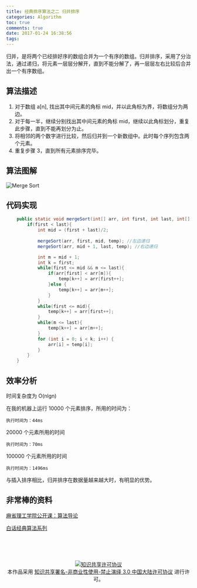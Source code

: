 ```yaml
---
title: 经典排序算法之二 归并排序
categories: Algorithm
toc: true
comments: true
date: 2017-01-24 16:38:56
tags:
---
```



归并，是将两个已经排好序的数组合并为一个有序的数组。归并排序，采用了分治法，通过递归，将元素一层层分解开，直到不能分解了，再一层层左右比较后合并出一个有序数组。

<!--more-->

##  算法描述
1. 对于数组 a[n], 找出其中间元素的角标 mid，并以此角标为界，将数组分为两边。
2. 对于每一半，继续分别找出其中间元素的角标 mid，继续以此角标划分，重复此步骤，直到不能再划分为止。
3. 将相邻的两个数字进行比较，然后归并到一个新数组中。此时每个序列包含两个元素。
4. 重复步骤 3，直到所有元素排序完毕。


## 算法图解

![Merge Sort](/images/Algorithm/MergeSort.png)

## 代码实现

```java
	public static void mergeSort(int[] arr, int first, int last, int[] temp){
		if(first < last){
			int mid = (first + last)/2;
			
			mergeSort(arr, first, mid, temp); //左边递归
			mergeSort(arr, mid + 1, last, temp); //右边递归

			int m = mid + 1;
			int k = first;
			while(first <= mid && m <= last){
				if(arr[first] < arr[m]){
					temp[k++] = arr[first++];
				}else {
					temp[k++] = arr[m++];
				}
			}
			while(first <= mid){
				temp[k++] = arr[first++];
			}
			while(m <= last){
				temp[k++] = arr[m++];
			}
			for (int i = 0; i < k; i++) {
				arr[i] = temp[i];
			}
		}
	}

```

## 效率分析

时间复杂度为 O(nlgn)

在我的机器上运行 10000 个元素排序，所用的时间为：

```
执行时间为：44ms
```

20000 个元素所用的时间

```
执行时间为：70ms
```

100000 个元素所用的时间

```
执行时间为：1496ms
```

与插入排序相比，归并排序在数据量越来越大时，有明显的优势。


## 非常棒的资料

[麻省理工学院公开课：算法导论](http://open.163.com/special/opencourse/algorithms.html)

[白话经典算法系列](http://blog.csdn.net/MoreWindows/article/category/859207)


<br /><br /><br />

<center>
<a rel="license" href="http://creativecommons.org/licenses/by-nc-nd/3.0/cn/"><img alt="知识共享许可协议" style="border-width:0" src="https://i.creativecommons.org/l/by-nc-nd/3.0/cn/88x31.png" /></a><br />
本作品采用 <a rel="license" href="http://creativecommons.org/licenses/by-nc-nd/3.0/cn/">知识共享署名-非商业性使用-禁止演绎 3.0 中国大陆许可协议</a> 进行许可。
</center>
